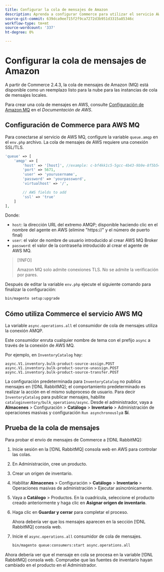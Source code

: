 ```yaml
---
title: Configurar la cola de mensajes de Amazon
description: Aprenda a configurar Commerce para utilizar el servicio AWS MQ.
source-git-commit: 639dca9ee715f2f9ca7272d3b951d3315a85346c
workflow-type: tm+mt
source-wordcount: '337'
ht-degree: 0%

---
```



# Configurar la cola de mensajes de Amazon

A partir de Commerce 2.4.3, la cola de mensajes de Amazon (MQ) está disponible como un reemplazo listo para la nube para las instancias de cola de mensajes locales.

Para crear una cola de mensajes en AWS, consulte [Configuración de Amazon MQ](https://docs.aws.amazon.com/amazon-mq/latest/developer-guide/amazon-mq-setting-up.html) en el _Documentación de AWS_.

## Configuración de Commerce para AWS MQ

Para conectarse al servicio de AWS MQ, configure la variable `queue.amqp` en el `env.php` archivo.
La cola de mensajes de AWS requiere una conexión SSL/TLS.

```php
'queue' => [
    'amqp' => [
        'host' => '[host]', //example: c-bf4kk1c5-5gcc-4b43-9b9e-8f5b54d234.mq.us-west-3.amazonaws.com
        'port' => 5671,
        'user' => 'yourusername',
        'password' => 'yourpassword',
        'virtualhost' => '/',

        // AWS fields to add
        'ssl' => 'true'
    ]
],
```

Donde:

- `host`: la dirección URL del extremo AMQP; disponible haciendo clic en el nombre del agente en AWS (elimine &quot;https://&quot; y el número de puerto final)
- `user`: el valor de nombre de usuario introducido al crear AWS MQ Broker
- `password`: el valor de la contraseña introducido al crear el agente de AWS MQ.

>[!INFO]
>
>Amazon MQ solo admite conexiones TLS. No se admite la verificación por pares.

Después de editar la variable `env.php` ejecute el siguiente comando para finalizar la configuración:

```bash
bin/magento setup:upgrade
```

## Cómo utiliza Commerce el servicio AWS MQ

La variable `async.operations.all` el consumidor de cola de mensajes utiliza la conexión AMQP.

Este consumidor enruta cualquier nombre de tema con el prefijo `async` a través de la conexión de AWS MQ.

Por ejemplo, en `InventoryCatalog` hay:

```text
async.V1.inventory.bulk-product-source-assign.POST
async.V1.inventory.bulk-product-source-unassign.POST
async.V1.inventory.bulk-product-source-transfer.POST
```

La configuración predeterminada para `InventoryCatalog` no publica mensajes en [!DNL RabbitMQ]; el comportamiento predeterminado es realizar la acción en el mismo subproceso de usuario. Para decir `InventoryCatalog` para publicar mensajes, habilite `cataloginventory/bulk_operations/async`. Desde el administrador, vaya a **Almacenes** > Configuración > **Catálogo** > **Inventario** > Administración de operaciones masivas y configuración  `Run asynchronously`a **Sí**.

## Prueba de la cola de mensajes

Para probar el envío de mensajes de Commerce a [!DNL RabbitMQ]:

1. Inicie sesión en la [!DNL RabbitMQ] consola web en AWS para controlar las colas.
1. En Administración, cree un producto.
1. Crear un origen de inventario.
1. Habilitar **Almacenes** > Configuración > **Catálogo** > **Inventario** > Operaciones masivas de administración > Ejecutar asincrónicamente.
1. Vaya a **Catálogo** > Productos. En la cuadrícula, seleccione el producto creado anteriormente y haga clic en **Asignar origen de inventario**.
1. Haga clic en **Guardar y cerrar** para completar el proceso.

   Ahora debería ver que los mensajes aparecen en la sección [!DNL RabbitMQ] consola web.

1. Inicie el `async.operations.all` consumidor de cola de mensajes.

   ```bash
   bin/magento queue:consumers:start async.operations.all
   ```

Ahora debería ver que el mensaje en cola se procesa en la variable [!DNL RabbitMQ] consola web.
Compruebe que las fuentes de inventario hayan cambiado en el producto en el Administrador.
